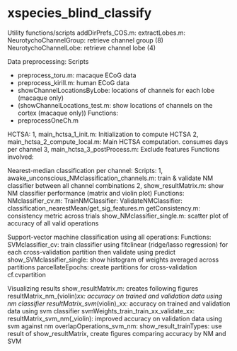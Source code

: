 # xspecies_blind_classify

Utility functions/scripts
addDirPrefs_COS.m: 
extractLobes.m: 
NeurotychoChannelGroup: retrieve channel group (8)
NeurotychoChannelLobe: retrieve channel lobe (4)

Data preprocessing:
Scripts
- preprocess_toru.m: macaque ECoG data
- preprocess_kirill.m: human ECoG data
- showChannelLocationsByLobe: locations of channels for each lobe (macaque only)
- (showChannelLocations_test.m: show locations of channels on the cortex (macaque only))
Functions:
- preprocessOneCh.m

HCTSA:
1, main_hctsa_1_init.m: Initialization to compute HCTSA
2, main_hctsa_2_compute_local.m: Main HCTSA computation. consumes days per channel
3, main_hctsa_3_postProcess.m: Exclude features
Functions involved:

Nearest-median classification per channel:
Scripts:
1, awake_unconscious_NMclassification_channels.m: train & validate NM classifier between all channel combinations
2, show_resultMatrix.m: show NM classifier performance (matrix and violin plot)
Functions:
NMclassifier_cv.m:
TrainNMClassifier:
ValidateNMClassifier: 
classification_nearestMean/get_sig_features.m
getConsistency.m: consistency metric across trials
show_NMclassifier_single.m: scatter plot of accuracy of all valid operations

Support-vector machine classification using all operations:
Functions:
SVMclassifier_cv: train classifier using fitclinear (ridge/lasso regression) for each cross-validation partition then validate using predict
show_SVMclassifier_single: show histogram of weights averaged across partitions
parcellateEpochs: create partitions for cross-validation cf.cvpartition

Visualizing results
show_resultMatrix.m: creates following figures 
    resultMatrix_nm_(violin)_xx: accuracy on trained and validation data using nm classifier
    resultMatrix_svm_(violin)_xx: accuracy on trained and validation data using svm classifier
    svmWeights_train_train_xx_validate_xx: 
    resultMatrix_svm_nm(_violin): improved accuracy on validation data using svm against nm
    overlapOperations_svm_nm: 
show_result_trainTypes: use result of show_resultMatrix, create figures comparing accuracy by NM and SVM